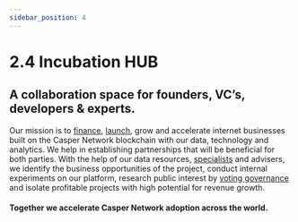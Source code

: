 ```yaml
---
sidebar_position: 4
---
```


# 2.4 Incubation HUB

## A collaboration space for founders, VC’s, developers & experts.
 
Our mission is to <a href="https://docs.casperarmy.org/docs/PRODUCTS%20AND%20SERVICES/2.3%20Venture%20Capital">finance</a>, <a href="https://docs.casperarmy.org/docs/PRODUCTS%20AND%20SERVICES/2.1%20Creators%20platform#dal---decentralized-autonomous-launchpad">launch</a>, grow and accelerate internet businesses built on the Casper Network blockchain with our data, technology and analytics. We help in establishing partnerships that will be beneficial for both parties. With the help of our data resources,  <a href="https://docs.casperarmy.org/docs/PRODUCTS%20AND%20SERVICES/2.5%20Development%20Assistance">specialists</a> and advisers, we identify the business opportunities of the project, conduct internal experiments on our platform, research public interest by <a href="https://docs.casperarmy.org/docs/PRODUCTS%20AND%20SERVICES/2.2%20DAO">voting governance</a> and isolate profitable projects with high potential for revenue growth.

#### Together we accelerate Casper Network adoption across the world.
